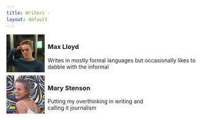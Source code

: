 ```yaml
---
title: Writers - 
layout: default
---
```


<div class="mainPage">
<div class="myCard">
        <div class="container-fluid padding col-xl-4 col-lg-8 col-md-12 col-sm-9 col-xs-12" style="float: left;">
          <img class="img-fluid rounded-circle" src="./assets/IMG_1045-circle.jpg" style="max-height: 100px; max-width: 100px; float: left; vertical-align:middle; padding-right: 0.5rem;" loading="lazy"> 
          <h3><strong>Max Lloyd</strong></h3>
          <p>Writes in mostly formal languages but occasionally likes to dabble with the informal</p>
        </div><br>
        </div>

<div class="myCard">
        <div class="container-fluid padding col-xl-4 col-lg-8 col-md-12 col-sm-9 col-xs-12" style="float: left;">
          <img class="img-fluid rounded-circle" src="./assets/maryProfile-circle.jpg" style="max-height: 100px; max-width: 100px; float: left; vertical-align:middle; padding-right: 0.5rem;" loading="lazy"> 
          <h3><strong>Mary Stenson</strong></h3>
          <p>Putting my overthinking in writing and calling it journalism</p>
        </div><br>
        </div>
        </div>